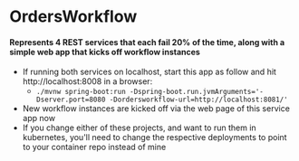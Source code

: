 # OrdersWorkflow
#### Represents 4 REST services that each fail 20% of the time, along with a simple web app that kicks off workflow instances
* If running both services on localhost, start this app as follow and hit http://localhost:8008 in a browser:
    * ```./mvnw spring-boot:run -Dspring-boot.run.jvmArguments='-Dserver.port=8080 -Dordersworkflow-url=http://localhost:8081/'```
* New workflow instances are kicked off via the web page of this service app now
* If you change either of these projects, and want to run them in kubernetes, you'll need to change the respective deployments to point to your container repo instead of mine
